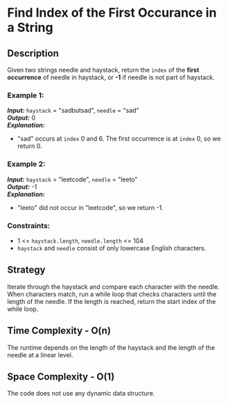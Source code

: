 # Find Index of the First Occurance in a String

## Description
Given two strings needle and haystack, return the `index` of the **first occurrence** of needle in haystack, or **-1** if needle is not part of haystack.

### Example 1:
***Input:*** `haystack` = "sadbutsad", `needle` = "sad"  
***Output:*** 0  
***Explanation:***
- "sad" occurs at `index` 0 and 6. The first occurrence is at `index` 0, so we return 0.

### Example 2:
***Input:*** `haystack` = "leetcode", `needle` = "leeto"  
***Output:*** -1  
***Explanation:*** 
- "leeto" did not occur in "leetcode", so we return -1.

### Constraints:
- 1 <= `haystack.length`, `needle.length` <= 104
- `haystack` and `needle` consist of only lowercase English characters.

## Strategy
Iterate through the haystack and compare each character with the needle. When characters match, run a while loop that checks characters until the length of the needle. If the length is reached, return the start index of the while loop.  

## Time Complexity - O(n)
The runtime depends on the length of the haystack and the length of the needle at a linear level.

## Space Complexity - O(1)
The code does not use any dynamic data structure.
